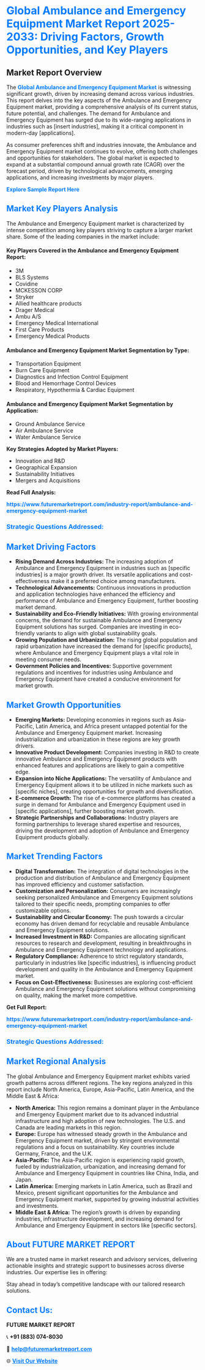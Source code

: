 <h1 style="color: #007BFF;">Global Ambulance and Emergency Equipment Market Report 2025-2033: Driving Factors, Growth Opportunities, and Key Players</h1>

<section id="overview">
<h2>Market Report Overview</h2>
<p>The <a href="https://www.futuremarketreport.com/industry-report/ambulance-and-emergency-equipment-market" style="color: #007BFF; text-decoration: none;"><strong>Global Ambulance and Emergency Equipment Market</strong></a> is witnessing significant growth, driven by increasing demand across various industries. This report delves into the key aspects of the Ambulance and Emergency Equipment market, providing a comprehensive analysis of its current status, future potential, and challenges. The demand for Ambulance and Emergency Equipment has surged due to its wide-ranging applications in industries such as [insert industries], making it a critical component in modern-day [applications].</p>
<p>As consumer preferences shift and industries innovate, the Ambulance and Emergency Equipment market continues to evolve, offering both challenges and opportunities for stakeholders. The global market is expected to expand at a substantial compound annual growth rate (CAGR) over the forecast period, driven by technological advancements, emerging applications, and increasing investments by major players.</p>
</section>

<section id="overview">
<p><a href="https://www.futuremarketreport.com/request-sample/reportId=101119" style="color: #007BFF; text-decoration: none;"><strong>Explore Sample Report Here</strong></a></p>
</section>

<section id="key-players">
<h2 style="color: #007BFF;">Market Key Players Analysis</h2>
<p>The Ambulance and Emergency Equipment market is characterized by intense competition among key players striving to capture a larger market share. Some of the leading companies in the market include:</p>
<h4>Key Players Covered in the Ambulance and Emergency Equipment Report:</h4>
<ul><li>3M</li><li>BLS Systems</li><li>Covidine</li><li>MCKESSON CORP</li><li>Stryker</li><li>Allied healthcare products</li><li>Drager Medical</li><li>Ambu A/S</li><li>Emergency Medical International</li><li>First Care Products</li><li>Emergency Medical Products</li></ul>
<h4>Ambulance and Emergency Equipment Market Segmentation by Type:</h4>
<ul><li>Transportation Equipment</li><li>Burn Care Equipment</li><li>Diagnostics and Infection Control Equipment</li><li>Blood and Hemorrhage Control Devices</li><li>Respiratory, Hypothermia &amp; Cardiac Equipment</li></ul>

<h4>Ambulance and Emergency Equipment Market Segmentation by Application:</h4>
<ul><li>Ground Ambulance Service</li><li>Air Ambulance Service</li><li>Water Ambulance Service</li></ul>
<p><strong>Key Strategies Adopted by Market Players:</strong></p>
<ul>
<li>Innovation and R&D</li>
<li>Geographical Expansion</li>
<li>Sustainability Initiatives</li>
<li>Mergers and Acquisitions</li>
</ul>
</section>

<section>
<p><strong>Read Full Analysis: </strong></p><a href="https://www.futuremarketreport.com/industry-report/ambulance-and-emergency-equipment-market" style="color: #007BFF; text-decoration: none;"><strong>https://www.futuremarketreport.com/industry-report/ambulance-and-emergency-equipment-market</strong></a>
<h3 style="color: #007BFF;">Strategic Questions Addressed:</h3>
</section>

<section id="driving-factors">
<h2 style="color: #007BFF;">Market Driving Factors</h2>
<ul>
<li><strong>Rising Demand Across Industries:</strong> The increasing adoption of Ambulance and Emergency Equipment in industries such as [specific industries] is a major growth driver. Its versatile applications and cost-effectiveness make it a preferred choice among manufacturers.</li>
<li><strong>Technological Advancements:</strong> Continuous innovations in production and application technologies have enhanced the efficiency and performance of Ambulance and Emergency Equipment, further boosting market demand.</li>
<li><strong>Sustainability and Eco-Friendly Initiatives:</strong> With growing environmental concerns, the demand for sustainable Ambulance and Emergency Equipment solutions has surged. Companies are investing in eco-friendly variants to align with global sustainability goals.</li>
<li><strong>Growing Population and Urbanization:</strong> The rising global population and rapid urbanization have increased the demand for [specific products], where Ambulance and Emergency Equipment plays a vital role in meeting consumer needs.</li>
<li><strong>Government Policies and Incentives:</strong> Supportive government regulations and incentives for industries using Ambulance and Emergency Equipment have created a conducive environment for market growth.</li>
</ul>
</section>

<section id="growth-opportunities">
<h2 style="color: #007BFF;">Market Growth Opportunities</h2>
<ul>
<li><strong>Emerging Markets:</strong> Developing economies in regions such as Asia-Pacific, Latin America, and Africa present untapped potential for the Ambulance and Emergency Equipment market. Increasing industrialization and urbanization in these regions are key growth drivers.</li>
<li><strong>Innovative Product Development:</strong> Companies investing in R&D to create innovative Ambulance and Emergency Equipment products with enhanced features and applications are likely to gain a competitive edge.</li>
<li><strong>Expansion into Niche Applications:</strong> The versatility of Ambulance and Emergency Equipment allows it to be utilized in niche markets such as [specific niches], creating opportunities for growth and diversification.</li>
<li><strong>E-commerce Growth:</strong> The rise of e-commerce platforms has created a surge in demand for Ambulance and Emergency Equipment used in [specific applications], further boosting market growth.</li>
<li><strong>Strategic Partnerships and Collaborations:</strong> Industry players are forming partnerships to leverage shared expertise and resources, driving the development and adoption of Ambulance and Emergency Equipment products globally.</li>
</ul>
</section>

<section id="trending-factors">
<h2 style="color: #007BFF;">Market Trending Factors</h2>
<ul>
<li><strong>Digital Transformation:</strong> The integration of digital technologies in the production and distribution of Ambulance and Emergency Equipment has improved efficiency and customer satisfaction.</li>
<li><strong>Customization and Personalization:</strong> Consumers are increasingly seeking personalized Ambulance and Emergency Equipment solutions tailored to their specific needs, prompting companies to offer customizable options.</li>
<li><strong>Sustainability and Circular Economy:</strong> The push towards a circular economy has driven demand for recyclable and reusable Ambulance and Emergency Equipment solutions.</li>
<li><strong>Increased Investment in R&D:</strong> Companies are allocating significant resources to research and development, resulting in breakthroughs in Ambulance and Emergency Equipment technology and applications.</li>
<li><strong>Regulatory Compliance:</strong> Adherence to strict regulatory standards, particularly in industries like [specific industries], is influencing product development and quality in the Ambulance and Emergency Equipment market.</li>
<li><strong>Focus on Cost-Effectiveness:</strong> Businesses are exploring cost-efficient Ambulance and Emergency Equipment solutions without compromising on quality, making the market more competitive.</li>
</ul>
</section>

<section>
<p><strong>Get Full Report: </strong></p><a href="https://www.futuremarketreport.com/industry-report/ambulance-and-emergency-equipment-market" style="color: #007BFF; text-decoration: none;"><strong>https://www.futuremarketreport.com/industry-report/ambulance-and-emergency-equipment-market</strong></a>
<h3 style="color: #007BFF;">Strategic Questions Addressed:</h3>
</section>


<section id="regional-analysis">
<h2 style="color: #007BFF;">Market Regional Analysis</h2>
<p>The global Ambulance and Emergency Equipment market exhibits varied growth patterns across different regions. The key regions analyzed in this report include North America, Europe, Asia-Pacific, Latin America, and the Middle East & Africa:</p>
<ul>
<li><strong>North America:</strong> This region remains a dominant player in the Ambulance and Emergency Equipment market due to its advanced industrial infrastructure and high adoption of new technologies. The U.S. and Canada are leading markets in this region.</li>
<li><strong>Europe:</strong> Europe has witnessed steady growth in the Ambulance and Emergency Equipment market, driven by stringent environmental regulations and a focus on sustainability. Key countries include Germany, France, and the U.K.</li>
<li><strong>Asia-Pacific:</strong> The Asia-Pacific region is experiencing rapid growth, fueled by industrialization, urbanization, and increasing demand for Ambulance and Emergency Equipment in countries like China, India, and Japan.</li>
<li><strong>Latin America:</strong> Emerging markets in Latin America, such as Brazil and Mexico, present significant opportunities for the Ambulance and Emergency Equipment market, supported by growing industrial activities and investments.</li>
<li><strong>Middle East & Africa:</strong> The region’s growth is driven by expanding industries, infrastructure development, and increasing demand for Ambulance and Emergency Equipment in sectors like [specific sectors].</li>
</ul>
</section>

<footer>
<h2 style="color: #007BFF;">About FUTURE MARKET REPORT</h2>
<p>We are a trusted name in market research and advisory services, delivering actionable insights and strategic support to businesses across diverse industries. Our expertise lies in offering:</p>

<p>Stay ahead in today’s competitive landscape with our tailored research solutions.</p>

<h2 style="color: #007BFF;">Contact Us:</h2>
<p><strong>FUTURE MARKET REPORT</strong></p>
<p>📞 <strong>+91 (883) 074-8030</strong></p>
<p>📧 <strong><a href="mailto:help@futuremarketreport.com" style="color: #007BFF;">help@futuremarketreport.com</a></strong></p>
<p>🌐 <strong><a href="https://www.futuremarketreport.com/" style="color: #007BFF;">Visit Our Website</a></strong></p>
</footer>
